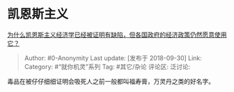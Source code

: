 # 凯恩斯主义
[为什么凯恩斯主义经济学已经被证明有缺陷，但各国政府的经济政策仍然愿意使用它？](https://www.zhihu.com/question/20175968/answer/501001666)

> Author: #0-Anonymity
> Last update: [发布于 2018-09-30]
> Link:
> Category: #“就你机灵”系列
> Tag: #其它/杂论
> 评论区:
> 泛讨论:

毒品在被仔仔细细证明会吸死人之前一般都叫福寿膏，万灵丹之类的好名字。
